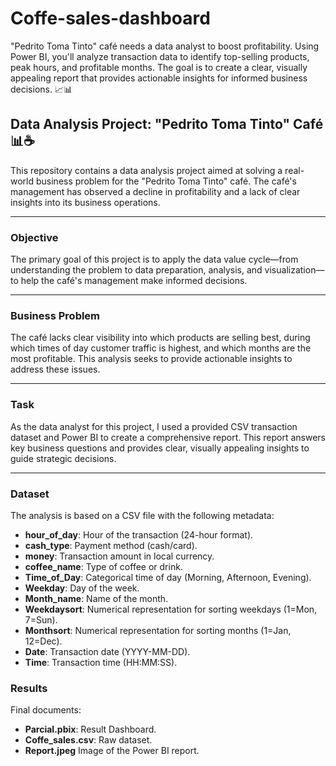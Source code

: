# Coffe-sales-dashboard
"Pedrito Toma Tinto" café needs a data analyst to boost profitability. Using Power BI, you'll analyze transaction data to identify top-selling products, peak hours, and profitable months. The goal is to create a clear, visually appealing report that provides actionable insights for informed business decisions. 📈📊

## Data Analysis Project: "Pedrito Toma Tinto" Café 📊☕

This repository contains a data analysis project aimed at solving a real-world business problem for the "Pedrito Toma Tinto" café. The café's management has observed a decline in profitability and a lack of clear insights into its business operations.

---

### **Objective**

The primary goal of this project is to apply the data value cycle—from understanding the problem to data preparation, analysis, and visualization—to help the café's management make informed decisions.

---

### **Business Problem**

The café lacks clear visibility into which products are selling best, during which times of day customer traffic is highest, and which months are the most profitable. This analysis seeks to provide actionable insights to address these issues.

---

### **Task**

As the data analyst for this project, I used a provided CSV transaction dataset and Power BI to create a comprehensive report. This report answers key business questions and provides clear, visually appealing insights to guide strategic decisions.

---

### **Dataset**

The analysis is based on a CSV file with the following metadata:

* **hour_of_day**: Hour of the transaction (24-hour format).
* **cash_type**: Payment method (cash/card).
* **money**: Transaction amount in local currency.
* **coffee_name**: Type of coffee or drink.
* **Time_of_Day**: Categorical time of day (Morning, Afternoon, Evening).
* **Weekday**: Day of the week.
* **Month_name**: Name of the month.
* **Weekdaysort**: Numerical representation for sorting weekdays (1=Mon, 7=Sun).
* **Monthsort**: Numerical representation for sorting months (1=Jan, 12=Dec).
* **Date**: Transaction date (YYYY-MM-DD).
* **Time**: Transaction time (HH:MM:SS).

### **Results**

Final documents:

* **Parcial.pbix**: Result Dashboard.
* **Coffe_sales.csv**: Raw dataset.
* **Report.jpeg** Image of the Power BI report.
